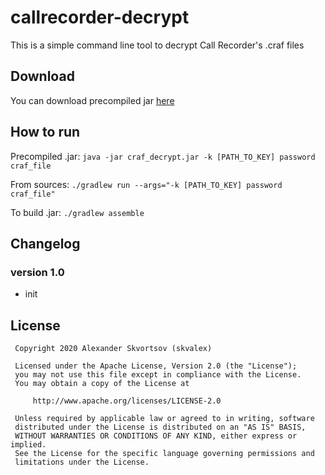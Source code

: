 # callrecorder-decrypt
This is a simple command line tool to decrypt Call Recorder's .craf files  

## Download
You can download precompiled jar [here](https://github.com/skvalex/callrecorder-decrypt/releases)

## How to run
Precompiled .jar:
`java -jar craf_decrypt.jar -k [PATH_TO_KEY] password craf_file` 

From sources:
`./gradlew run --args="-k [PATH_TO_KEY] password craf_file"`

To build .jar:
`./gradlew assemble`

## Changelog
### version 1.0
 - init
 
## License
     Copyright 2020 Alexander Skvortsov (skvalex)
 
     Licensed under the Apache License, Version 2.0 (the "License");
     you may not use this file except in compliance with the License.
     You may obtain a copy of the License at
 
         http://www.apache.org/licenses/LICENSE-2.0
 
     Unless required by applicable law or agreed to in writing, software
     distributed under the License is distributed on an "AS IS" BASIS,
     WITHOUT WARRANTIES OR CONDITIONS OF ANY KIND, either express or implied.
     See the License for the specific language governing permissions and
     limitations under the License.